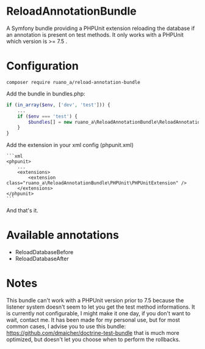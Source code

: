 # ReloadAnnotationBundle
A Symfony bundle providing a PHPUnit extension reloading the database if an annotation is present on test methods.
It only works with a PHPUnit which version is >= 7.5 .
# Configuration

~~~~
composer require ruano_a/reload-annotation-bundle
~~~~

Add the bundle in bundles.php:

```php
if (in_array($env, ['dev', 'test'])) {
    ...
    if ($env === 'test') {
        $bundles[] = new ruano_a\ReloadAnnotationBundle\ReloadAnnotationBundle();
    }
}
```

Add the extension in your xml config (phpunit.xml)

    ```xml
    <phpunit>
        ...
        <extensions>
            <extension class="ruano_a\ReloadAnnotationBundle\PHPUnit\PHPUnitExtension" />
        </extensions>
    </phpunit>
    ```
And that's it.

# Available annotations 
- ReloadDatabaseBefore
- ReloadDatabaseAfter


# Notes
This bundle can't work with a PHPUnit version prior to 7.5 because the listener system doesn't seem to let you get
the test method informations.
It is currently not configurable, I might make it one day, if you don't want to wait, contact me.
It has been made for my personal use, but for most common cases, I advise you to use this bundle:
https://github.com/dmaicher/doctrine-test-bundle that is much more optimized, but doesn't let you choose when to perform the rollbacks.